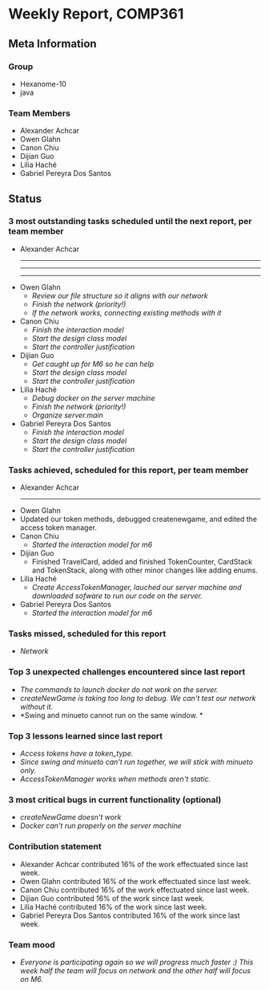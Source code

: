 # Weekly Report, COMP361

## Meta Information

### Group

 * Hexanome-10
 * java

### Team Members

 * Alexander Achcar
 * Owen Glahn
 * Canon Chiu
 * Dijian Guo
 * Lilia Haché
 * Gabriel Pereyra Dos Santos

## Status

### 3 most outstanding tasks scheduled until the next report, per team member

 * Alexander Achcar
   * **
   * **
   * **
 * Owen Glahn
   * *Review our file structure so it aligns with our network* 
   * *Finish the network (priority!)*
   * *If the network works, connecting existing methods with it*
 * Canon Chiu
   * *Finish the interaction model*
   * *Start the design class model*
   * *Start the controller justification*
 * Dijian Guo
   * *Get caught up for M6 so he can help*
   * *Start the design class model*
   * *Start the controller justification*
 * Lilia Haché
   * *Debug docker on the server machine*
   * *Finish the network (priority!)*
   * *Organize server.main*
 * Gabriel Pereyra Dos Santos
   * *Finish the interaction model*
   * *Start the design class model*
   * *Start the controller justification*
   
### Tasks achieved, scheduled for this report, per team member

 * Alexander Achcar
   * **
 * Owen Glahn
  * Updated our token methods, debugged createnewgame, and edited the access token manager.
 * Canon Chiu
   * *Started the interaction model for m6*
 * Dijian Guo
   * Finished TravelCard, added and finished TokenCounter, CardStack and TokenStack, along with other minor changes like adding enums.
 * Lilia Haché
   * *Create AccessTokenManager, lauched our server machine and downloaded sofware to run our code on the server.*
 * Gabriel Pereyra Dos Santos
   * *Started the interaction model for m6*


### Tasks missed, scheduled for this report

 * *Network*

### Top 3 unexpected challenges encountered since last report

 * *The commands to launch docker do not work on the server.*
 * *createNewGame is taking too long to debug. We can't test our network without it.*
 * *Swing and minueto cannot run on the same window. *

### Top 3 lessons learned since last report

 * *Access tokens have a token_type.*
 * *Since swing and minueto can't run together, we will stick with minueto only.*
 * *AccessTokenManager works when methods aren't static.*

### 3 most critical bugs in current functionality (optional)

 * *createNewGame doesn't work*
 * *Docker can't run properly on the server machine*

### Contribution statement

 * Alexander Achcar contributed 16% of the work effectuated since last week.
 * Owen Glahn contributed 16% of the work effectuated since last week.
 * Canon Chiu contributed 16% of the work effectuated since last week.
 * Dijian Guo contributed 16% of the work since last week.
 * Lilia Haché contributed 16% of the work since last week.
 * Gabriel Pereyra Dos Santos contributed 16% of the work since last week.

### Team mood

* *Everyone is participating again so we will progress much faster :) This week half the team will focus on network and the other half will focus on M6.*
